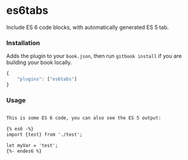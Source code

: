 # es6tabs

Include ES 6 code blocks, with automatically generated ES 5 tab.

### Installation

Adds the plugin to your `book.json`, then run `gitbook install` if you are building your book locally.

```js
{
    "plugins": ["es6tabs"]
}
```

### Usage

```md

This is some ES 6 code, you can also see the ES 5 output:

{% es6 -%}
import {test} from './test';

let myVar = 'test';
{%- endes6 %}
```


